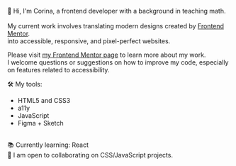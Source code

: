👋 Hi, I'm Corina, a frontend developer with a background in teaching math.
<br>
<br> My current work involves translating modern designs created by [Frontend Mentor](https://www.frontendmentor.io).
<br> into accessible, responsive, and pixel-perfect websites.

Please visit [my Frontend Mentor page](https://www.frontendmentor.io/profile/Cor-Ina) to learn more about my work.
<br>I welcome questions or suggestions on how to improve my code, especially on features related to accessibility.

🛠 My tools:
- HTML5 and CSS3
- a11y
- JavaScript
- Figma + Sketch
<br>
📚 Currently learning: React
<br>                                    
👷 I am open to collaborating on CSS/JavaScript projects.
